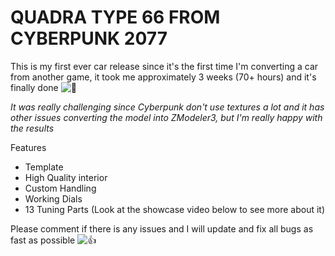 # QUADRA TYPE 66 FROM CYBERPUNK 2077

This is my first ever car release since it's the first time I'm converting a car from another game, it took me approximately 3 weeks (70+ hours) and it's finally done ![:smiling_face_with_three_hearts:](https://forum.cfx.re/images/emoji/twitter/smiling_face_with_three_hearts.png?v=10 ":smiling_face_with_three_hearts:")

*It was really challenging since Cyberpunk don't use textures a lot and it has other issues converting the model into ZModeler3, but I'm really happy with the results*

Features

-   Template
-   High Quality interior
-   Custom Handling
-   Working Dials
-   13 Tuning Parts (Look at the showcase video below to see more about it)

Please comment if there is any issues and I will update and fix all bugs as fast as possible ![:thumbsup:](https://forum.cfx.re/images/emoji/twitter/thumbsup.png?v=10 ":thumbsup:")